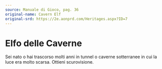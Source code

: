 ```yaml
---
source: Manuale di Gioco, pag. 36
original-name: Cavern Elf
original-srd: https://2e.aonprd.com/Heritages.aspx?ID=7
---
```


# Elfo delle Caverne

Sei nato o hai trascorso molti anni in tunnel o caverne sotterranee in cui la
luce era molto scarsa. Ottieni scurovisione.
